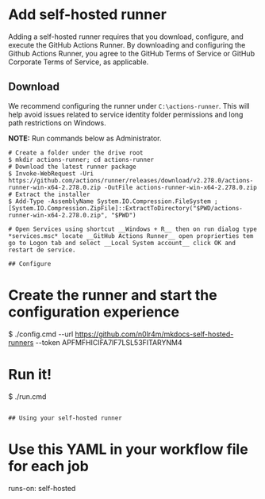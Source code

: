 # Add self-hosted runner

Adding a self-hosted runner requires that you download, configure, and execute the GitHub Actions Runner. By downloading and configuring the Github Actions Runner, you agree to the GitHub Terms of Service or GitHub Corporate Terms of Service, as applicable.

## Download

We recommend configuring the runner under `C:\actions-runner`. This will help avoid issues related to service identity folder permissions and long path restrictions on Windows.

__NOTE:__ Run commands below as Administrator.

```
# Create a folder under the drive root
$ mkdir actions-runner; cd actions-runner
# Download the latest runner package
$ Invoke-WebRequest -Uri https://github.com/actions/runner/releases/download/v2.278.0/actions-runner-win-x64-2.278.0.zip -OutFile actions-runner-win-x64-2.278.0.zip
# Extract the installer
$ Add-Type -AssemblyName System.IO.Compression.FileSystem ; [System.IO.Compression.ZipFile]::ExtractToDirectory("$PWD/actions-runner-win-x64-2.278.0.zip", "$PWD")
```

```
# Open Services using shortcut __Windows + R__ then on run dialog type *services.msc* locate __GitHub Actions Runner__ open proprierties tem go to Logon tab and select __Local System account__ click OK and restart de service.

## Configure

```
# Create the runner and start the configuration experience
$ ./config.cmd --url https://github.com/n0lr4m/mkdocs-self-hosted-runners --token APFMFHICIFA7IF7LSL53FITARYNM4
# Run it!
$ ./run.cmd
```

## Using your self-hosted runner

```
# Use this YAML in your workflow file for each job
runs-on: self-hosted
```



